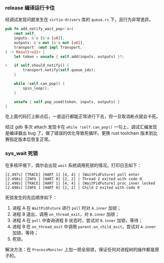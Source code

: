 ### release 编译运行卡住

经调试发现问题发生在 `virtio-drivers` 库的 `queue.rs` 下，且行为非常诡异。

```rust
pub fn add_notify_wait_pop<'a>(
    &mut self,
    inputs: &'a [&'a [u8]],
    outputs: &'a mut [&'a mut [u8]],
    transport: &mut impl Transport,
) -> Result<u32> {
    let token = unsafe { self.add(inputs, outputs) }?;

>   if self.should_notify() {
        transport.notify(self.queue_idx);
    }

    while !self.can_pop() {
        spin_loop();
    }

    unsafe { self.pop_used(token, inputs, outputs) }
}
```

在上面代码打上断点后，一直运行都能正常进行下去，但一旦取消断点就会卡死。

经过 gdb 多次 attach 发现卡在 `while !self.can_pop()` 一句上，调试汇编发现是编译器出 bug 了，做了错误的优化导致死循环。更换 rust toolchain 版本到比赛指定版本后恢复正常。

### sys_wait 死锁

在多核环境下，偶尔会出现 `wait` 系统调用死锁的情况。打印日志如下：

```
[2.497s] [TRACE] [HART 1] [4, 4] | [WaitPidFuture] poll enter
[2.498s] [INFO ] [HART 0] [2, 2] | Thread 2 exited with code 0
[2.498s] [TRACE] [HART 1] [4, 4] | [WaitPidFuture] proc_inner locked
[2.498s] [INFO ] [HART 0] [2, 2] | Child 2 exited with code 0
```

死锁发生的先后顺序如下：

1. 进程 A 在 `WaitPidFuture` 进行 `poll` 时对 `A.inner` 加锁；
2. 进程 B 退出，调用 `on_thread_exit`，对 `B.inner` 加锁；
3. 进程 A 在 `poll` 中查询进程 B 状态时，尝试对 `B.inner` 加锁，等待；
4. 进程 B 在 `on_thread_exit` 中调用 `parent.on_child_exit`，尝试对 `A.inner` 加锁，等待；
5. 死锁。

解决方法：在 `ProcessMonitor` 上加一把全局锁，保证任何对进程树的操作都是原子的。
